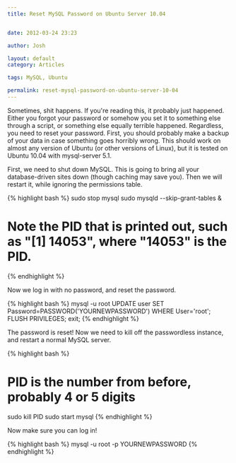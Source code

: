 ```yaml
---
title: Reset MySQL Password on Ubuntu Server 10.04


date: 2012-03-24 23:23

author: Josh

layout: default
category: Articles

tags: MySQL, Ubuntu

permalink: reset-mysql-password-on-ubuntu-server-10-04
---
```


Sometimes, shit happens. If you're reading this, it probably just
happened. Either you forgot your password or somehow you set it to
something else through a script, or something else equally terrible
happened. Regardless, you need to reset your password. First, you should
probably make a backup of your data in case something goes horribly
wrong. This should work on almost any version of Ubuntu (or other
versions of Linux), but it is tested on Ubuntu 10.04 with mysql-server
5.1.

First, we need to shut down MySQL. This is going to bring all your
database-driven sites down (though caching may save you). Then we will
restart it, while ignoring the permissions table.

{% highlight bash %}
sudo stop mysql
sudo mysqld --skip-grant-tables &
# Note the PID that is printed out, such as "[1] 14053", where "14053" is the PID.
{% endhighlight %}

Now we log in with no password, and reset the password.

{% highlight bash %}
mysql -u root
UPDATE user SET Password=PASSWORD('YOURNEWPASSWORD') WHERE User='root'; FLUSH PRIVILEGES; exit;
{% endhighlight %}

The password is reset! Now we need to kill off the passwordless
instance, and restart a normal MySQL server.

{% highlight bash %}
# PID is the number from before, probably 4 or 5 digits
sudo kill PID
sudo start mysql
{% endhighlight %}

Now make sure you can log in!

{% highlight bash %}
mysql -u root -p YOURNEWPASSWORD
{% endhighlight %}
